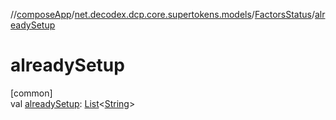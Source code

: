 //[composeApp](../../../index.md)/[net.decodex.dcp.core.supertokens.models](../index.md)/[FactorsStatus](index.md)/[alreadySetup](already-setup.md)

# alreadySetup

[common]\
val [alreadySetup](already-setup.md): [List](https://kotlinlang.org/api/latest/jvm/stdlib/kotlin.collections/-list/index.html)&lt;[String](https://kotlinlang.org/api/latest/jvm/stdlib/kotlin/-string/index.html)&gt;
